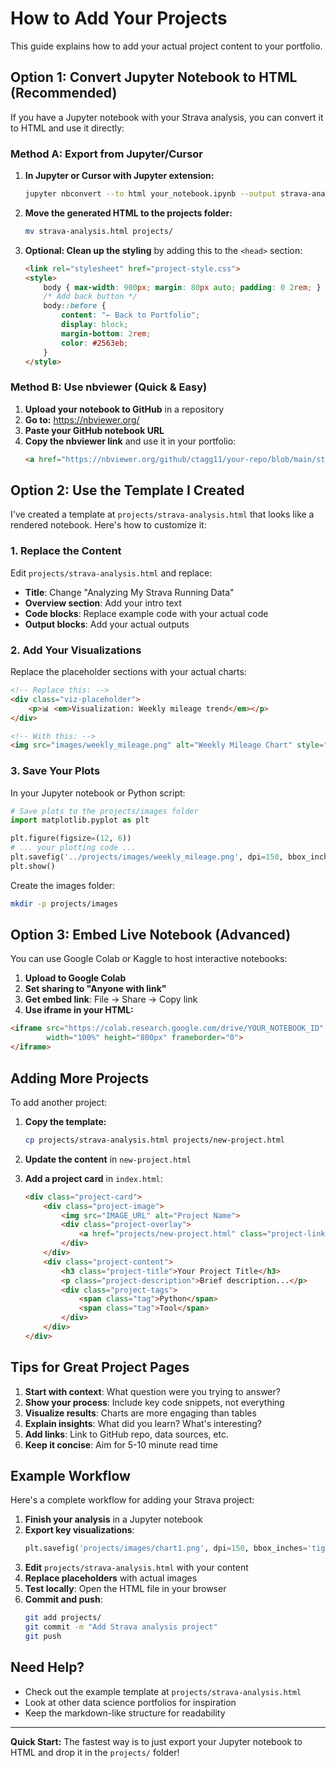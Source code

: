 # How to Add Your Projects

This guide explains how to add your actual project content to your portfolio.

## Option 1: Convert Jupyter Notebook to HTML (Recommended)

If you have a Jupyter notebook with your Strava analysis, you can convert it to HTML and use it directly:

### Method A: Export from Jupyter/Cursor

1. **In Jupyter or Cursor with Jupyter extension:**
   ```bash
   jupyter nbconvert --to html your_notebook.ipynb --output strava-analysis.html
   ```

2. **Move the generated HTML to the projects folder:**
   ```bash
   mv strava-analysis.html projects/
   ```

3. **Optional: Clean up the styling** by adding this to the `<head>` section:
   ```html
   <link rel="stylesheet" href="project-style.css">
   <style>
       body { max-width: 900px; margin: 80px auto; padding: 0 2rem; }
       /* Add back button */
       body::before {
           content: "← Back to Portfolio";
           display: block;
           margin-bottom: 2rem;
           color: #2563eb;
       }
   </style>
   ```

### Method B: Use nbviewer (Quick & Easy)

1. **Upload your notebook to GitHub** in a repository
2. **Go to:** https://nbviewer.org/
3. **Paste your GitHub notebook URL**
4. **Copy the nbviewer link** and use it in your portfolio:
   ```html
   <a href="https://nbviewer.org/github/ctagg11/your-repo/blob/main/strava_analysis.ipynb">
   ```

## Option 2: Use the Template I Created

I've created a template at `projects/strava-analysis.html` that looks like a rendered notebook. Here's how to customize it:

### 1. Replace the Content

Edit `projects/strava-analysis.html` and replace:
- **Title**: Change "Analyzing My Strava Running Data"
- **Overview section**: Add your intro text
- **Code blocks**: Replace example code with your actual code
- **Output blocks**: Add your actual outputs

### 2. Add Your Visualizations

Replace the placeholder sections with your actual charts:

```html
<!-- Replace this: -->
<div class="viz-placeholder">
    <p>📊 <em>Visualization: Weekly mileage trend</em></p>
</div>

<!-- With this: -->
<img src="images/weekly_mileage.png" alt="Weekly Mileage Chart" style="width: 100%; border-radius: 8px;">
```

### 3. Save Your Plots

In your Jupyter notebook or Python script:

```python
# Save plots to the projects/images folder
import matplotlib.pyplot as plt

plt.figure(figsize=(12, 6))
# ... your plotting code ...
plt.savefig('../projects/images/weekly_mileage.png', dpi=150, bbox_inches='tight')
plt.show()
```

Create the images folder:
```bash
mkdir -p projects/images
```

## Option 3: Embed Live Notebook (Advanced)

You can use Google Colab or Kaggle to host interactive notebooks:

1. **Upload to Google Colab**
2. **Set sharing to "Anyone with link"**
3. **Get embed link**: File → Share → Copy link
4. **Use iframe in your HTML:**

```html
<iframe src="https://colab.research.google.com/drive/YOUR_NOTEBOOK_ID" 
        width="100%" height="800px" frameborder="0">
</iframe>
```

## Adding More Projects

To add another project:

1. **Copy the template:**
   ```bash
   cp projects/strava-analysis.html projects/new-project.html
   ```

2. **Update the content** in `new-project.html`

3. **Add a project card** in `index.html`:
   ```html
   <div class="project-card">
       <div class="project-image">
           <img src="IMAGE_URL" alt="Project Name">
           <div class="project-overlay">
               <a href="projects/new-project.html" class="project-link">View Project</a>
           </div>
       </div>
       <div class="project-content">
           <h3 class="project-title">Your Project Title</h3>
           <p class="project-description">Brief description...</p>
           <div class="project-tags">
               <span class="tag">Python</span>
               <span class="tag">Tool</span>
           </div>
       </div>
   </div>
   ```

## Tips for Great Project Pages

1. **Start with context**: What question were you trying to answer?
2. **Show your process**: Include key code snippets, not everything
3. **Visualize results**: Charts are more engaging than tables
4. **Explain insights**: What did you learn? What's interesting?
5. **Add links**: Link to GitHub repo, data sources, etc.
6. **Keep it concise**: Aim for 5-10 minute read time

## Example Workflow

Here's a complete workflow for adding your Strava project:

1. **Finish your analysis** in a Jupyter notebook
2. **Export key visualizations**:
   ```python
   plt.savefig('projects/images/chart1.png', dpi=150, bbox_inches='tight')
   ```
3. **Edit** `projects/strava-analysis.html` with your content
4. **Replace placeholders** with actual images
5. **Test locally**: Open the HTML file in your browser
6. **Commit and push**:
   ```bash
   git add projects/
   git commit -m "Add Strava analysis project"
   git push
   ```

## Need Help?

- Check out the example template at `projects/strava-analysis.html`
- Look at other data science portfolios for inspiration
- Keep the markdown-like structure for readability

---

**Quick Start:**
The fastest way is to just export your Jupyter notebook to HTML and drop it in the `projects/` folder!

